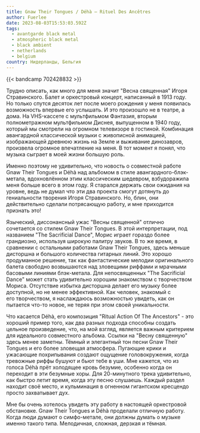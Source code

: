```yaml
---
title: Gnaw Their Tongues / Déhà — Rituel Des Ancêtres
author: Fuerlee
date: 2023-08-03T15:53:03.592Z
tags:
  - avantgarde black metal
  - atmospheric black metal
  - black ambient
  - netherlands
  - belgium
country: Нидерланды, Бельгия
---
```

{{< bandcamp 702428832 >}}

Трудно описать, как много для меня значит "Весна священная" Игоря Стравинского. Балет и оркестровый концерт, написанный в 1913 году. Но только спутся десяток лет после моего рождения у меня появилась возможность впервые его услышать. И это произошло не в театре, а дома. На VHS-кассете с мультфильмом Фантазия, вторым полнометражном мультфильмом Диснея, выпущенном в 1940 году, который мы смотрели на огромном телевизоре в гостиной. Комбинация авангардной классической музыки с живописной анимацией, изображающей древнюю жизнь на Земле и выживание динозавров, произвела огромное впечатление на меня. В тот момент я понял, что музыка сыграет в моей жизни большую роль.



Именно поэтому не удивительно, что новость о совместной работе Gnaw Their Tongues и Déhà над альбомом в стиле авангардного-блэк-метала, вдохновлённом этим классическим шедевром, взбудоражила меня больше всего в этом году. Я старался держать свои ожидания на уровне, ведь не думал что эти два проекта смогут дотянуть до гениальности творения Игоря Стравинского. Но, блин, они действительно сделали потрясающую работу, и мне приходится признать это!



Языческий, диссонансный ужас "Весны священной" отлично сочетается со стилем Gnaw Their Tongues. В этой интерпретации, под названием "The Sacrificial Dance", Морис играет гораздо более грандиозно, используя широкую палитру звуков. В то же время, в сравнении с остальными работами Gnaw Their Tongues, здесь меньше дисторшна и большого количества гитарных линий. Это хорошо продуманное решение, так как фантастические мелодии оригинального балета свободно возвышаются над зловещими риффами и мрачными басовыми линиями блэк-метала. Для непосвященных "The Sacrificial Dance" может стать удивительно хорошим знакомством с творчеством Мориса. Отсутствие избытка дисторшна делает его музыку более доступной, но не менее эффективной. Как человек, знакомый с его творчеством, я наслаждаюсь возможностью увидеть, как он пытается что-то новое, не теряя при этом своей уникальности.



Что касается Déhà, его композиция "Ritual Action Of The Ancestors" - это хороший пример того, как два разных подхода способны создать цельное произведение, что, на мой взгляд, является важным критерием для идеального совместного альбома. Ссылки на "Весну священную" здесь менее заметны. Тёмный и элегантный тон песни Gnaw Their Tongues и его более зловещая атмосфера. Пугающие крики и ужасающие похрипывания создают ощущение головокружения, когда тревожные риффы бушуют и бьют тебе в уши. Мне кажется, что из голоса Déhà прёт холодящее кровь безумие, особенно когда он переходит в эти безумные хоры. Для 20-минутного трека удивительно, как быстро летит время, когда эту песню слушаешь. Каждый раздел находит своё место, и кульминация в огненном гигантском кресцендо просто захватывает дух.



Мне бы очень хотелось увидеть эту работу в настоящей оркестровой обстановке. Gnaw Their Tongues и Déhà проделали отличную работу. Когда люди думают о симфо-метале, они должны думать о музыке именно такого типа. Мелодичная, сложная, дерзкая и тёмная.